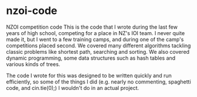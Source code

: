 # nzoi-code
NZOI competition code
This is the code that I wrote during the last few years of high school, competing for a place in NZ's IOI team. I never quite made it, but I went to a few training camps, and during one of the camp's competitions placed second. We covered many different algorithms tackling classic problems like shortest path, searching and sorting. We also covered dynamic programming, some data structures such as hash tables and various kinds of trees.

The code I wrote for this was designed to be written quickly and run efficiently, so some of the things I did (e.g. nearly no commenting, spaghetti code, and cin.tie(0);) I wouldn't do in an actual project.
